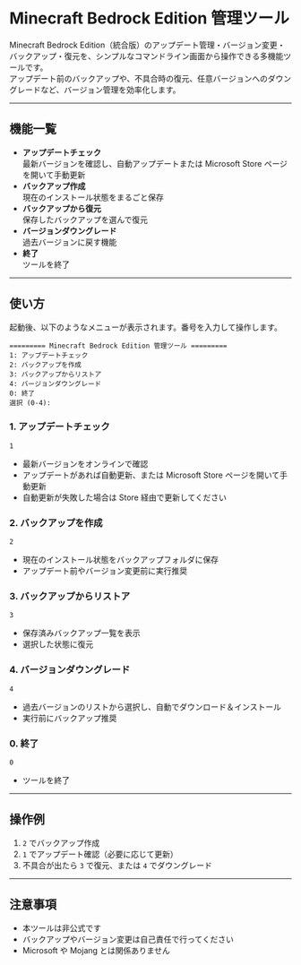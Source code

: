 # Minecraft Bedrock Edition 管理ツール

Minecraft Bedrock Edition（統合版）のアップデート管理・バージョン変更・バックアップ・復元を、シンプルなコマンドライン画面から操作できる多機能ツールです。  
アップデート前のバックアップや、不具合時の復元、任意バージョンへのダウングレードなど、バージョン管理を効率化します。

---

## 機能一覧
- **アップデートチェック**  
  最新バージョンを確認し、自動アップデートまたは Microsoft Store ページを開いて手動更新
- **バックアップ作成**  
  現在のインストール状態をまるごと保存
- **バックアップから復元**  
  保存したバックアップを選んで復元
- **バージョンダウングレード**  
  過去バージョンに戻す機能
- **終了**  
  ツールを終了

---

## 使い方
起動後、以下のようなメニューが表示されます。番号を入力して操作します。

```
========= Minecraft Bedrock Edition 管理ツール =========
1: アップデートチェック
2: バックアップを作成
3: バックアップからリストア
4: バージョンダウングレード
0: 終了
選択 (0-4):
```

### 1. アップデートチェック
```
1
```
- 最新バージョンをオンラインで確認
- アップデートがあれば自動更新、または Microsoft Store ページを開いて手動更新
- 自動更新が失敗した場合は Store 経由で更新してください

### 2. バックアップを作成
```
2
```
- 現在のインストール状態をバックアップフォルダに保存
- アップデート前やバージョン変更前に実行推奨

### 3. バックアップからリストア
```
3
```
- 保存済みバックアップ一覧を表示
- 選択した状態に復元

### 4. バージョンダウングレード
```
4
```
- 過去バージョンのリストから選択し、自動でダウンロード＆インストール
- 実行前にバックアップ推奨

### 0. 終了
```
0
```
- ツールを終了

---

## 操作例
1. `2` でバックアップ作成  
2. `1` でアップデート確認（必要に応じて更新）  
3. 不具合が出たら `3` で復元、または `4` でダウングレード  

---

## 注意事項
- 本ツールは非公式です
- バックアップやバージョン変更は自己責任で行ってください
- Microsoft や Mojang とは関係ありません
